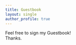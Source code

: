 ```yaml
---
title: Guestbook
layout: single
author_profile: true
---
```

Feel free to sign my Guestbook!  
Thanks.
